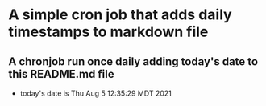 A simple cron job that adds daily timestamps to markdown file
============================================================
## A chronjob run once daily adding today's date to this README.md file
* today's date is Thu Aug  5 12:35:29 MDT 2021
